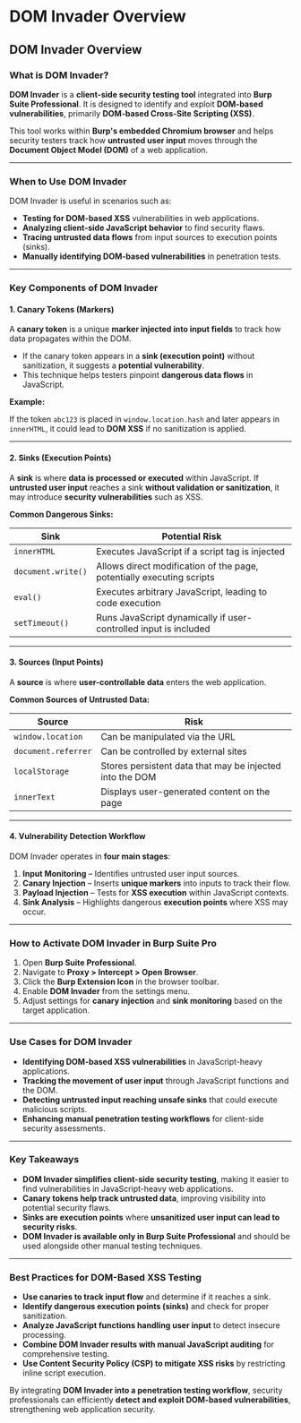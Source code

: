 # DOM Invader Overview

## DOM Invader Overview

### What is DOM Invader?

**DOM Invader** is a **client-side security testing tool** integrated into **Burp Suite Professional**. It is designed to identify and exploit **DOM-based vulnerabilities**, primarily **DOM-based Cross-Site Scripting (XSS)**.

This tool works within **Burp's embedded Chromium browser** and helps security testers track how **untrusted user input** moves through the **Document Object Model (DOM)** of a web application.

***

### When to Use DOM Invader

DOM Invader is useful in scenarios such as:

* **Testing for DOM-based XSS** vulnerabilities in web applications.
* **Analyzing client-side JavaScript behavior** to find security flaws.
* **Tracing untrusted data flows** from input sources to execution points (sinks).
* **Manually identifying DOM-based vulnerabilities** in penetration tests.

***

### Key Components of DOM Invader

#### 1. Canary Tokens (Markers)

A **canary token** is a unique **marker injected into input fields** to track how data propagates within the DOM.

* If the canary token appears in a **sink (execution point)** without sanitization, it suggests a **potential vulnerability**.
* This technique helps testers pinpoint **dangerous data flows** in JavaScript.

**Example:**

If the token `abc123` is placed in `window.location.hash` and later appears in `innerHTML`, it could lead to **DOM XSS** if no sanitization is applied.

***

#### 2. Sinks (Execution Points)

A **sink** is where **data is processed or executed** within JavaScript. If **untrusted user input** reaches a sink **without validation or sanitization**, it may introduce **security vulnerabilities** such as XSS.

**Common Dangerous Sinks:**

| **Sink**           | **Potential Risk**                                                    |
| ------------------ | --------------------------------------------------------------------- |
| `innerHTML`        | Executes JavaScript if a script tag is injected                       |
| `document.write()` | Allows direct modification of the page, potentially executing scripts |
| `eval()`           | Executes arbitrary JavaScript, leading to code execution              |
| `setTimeout()`     | Runs JavaScript dynamically if user-controlled input is included      |

***

#### 3. Sources (Input Points)

A **source** is where **user-controllable data** enters the web application.

**Common Sources of Untrusted Data:**

| **Source**          | **Risk**                                                 |
| ------------------- | -------------------------------------------------------- |
| `window.location`   | Can be manipulated via the URL                           |
| `document.referrer` | Can be controlled by external sites                      |
| `localStorage`      | Stores persistent data that may be injected into the DOM |
| `innerText`         | Displays user-generated content on the page              |

***

#### 4. Vulnerability Detection Workflow

DOM Invader operates in **four main stages**:

1. **Input Monitoring** – Identifies untrusted user input sources.
2. **Canary Injection** – Inserts **unique markers** into inputs to track their flow.
3. **Payload Injection** – Tests for **XSS execution** within JavaScript contexts.
4. **Sink Analysis** – Highlights dangerous **execution points** where XSS may occur.

***

### How to Activate DOM Invader in Burp Suite Pro

1. Open **Burp Suite Professional**.
2. Navigate to **Proxy > Intercept > Open Browser**.
3. Click the **Burp Extension Icon** in the browser toolbar.
4. Enable **DOM Invader** from the settings menu.
5. Adjust settings for **canary injection** and **sink monitoring** based on the target application.

***

### Use Cases for DOM Invader

* **Identifying DOM-based XSS vulnerabilities** in JavaScript-heavy applications.
* **Tracking the movement of user input** through JavaScript functions and the DOM.
* **Detecting untrusted input reaching unsafe sinks** that could execute malicious scripts.
* **Enhancing manual penetration testing workflows** for client-side security assessments.

***

### Key Takeaways

* **DOM Invader simplifies client-side security testing**, making it easier to find vulnerabilities in JavaScript-heavy web applications.
* **Canary tokens help track untrusted data**, improving visibility into potential security flaws.
* **Sinks are execution points** where **unsanitized user input can lead to security risks**.
* **DOM Invader is available only in Burp Suite Professional** and should be used alongside other manual testing techniques.

***

### Best Practices for DOM-Based XSS Testing

* **Use canaries to track input flow** and determine if it reaches a sink.
* **Identify dangerous execution points (sinks)** and check for proper sanitization.
* **Analyze JavaScript functions handling user input** to detect insecure processing.
* **Combine DOM Invader results with manual JavaScript auditing** for comprehensive testing.
* **Use Content Security Policy (CSP) to mitigate XSS risks** by restricting inline script execution.

By integrating **DOM Invader into a penetration testing workflow**, security professionals can efficiently **detect and exploit DOM-based vulnerabilities**, strengthening web application security.
